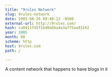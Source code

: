```yaml
---
title: "9rules Network"
slug: 9rules-network
date: 2005-08-26 09:40:12 -0500
external-url: http://9rules.com/
hash: ca8411f45f1b40e6ba4a3af75aa93162
year: 2005
month: 08
scheme: http
host: 9rules.com
path: /

---
```


A content network that happens to have blogs in it
